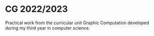 # CG 2022/2023

Practical work from the curricular unit Graphic Computation developed during my third year in computer science.